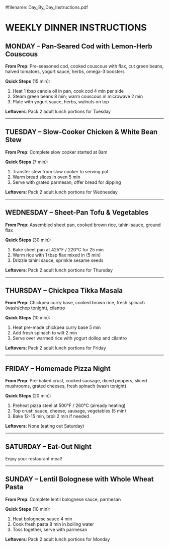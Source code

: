 #filename: Day_By_Day_Instructions.pdf

# WEEKLY DINNER INSTRUCTIONS

## MONDAY – Pan-Seared Cod with Lemon-Herb Couscous
**From Prep**: Pre-seasoned cod, cooked couscous with flax, cut green beans, halved tomatoes, yogurt sauce, herbs, omega-3 boosters

**Quick Steps** (15 min):
1. Heat 1 tbsp canola oil in pan, cook cod 4 min per side
2. Steam green beans 8 min; warm couscous in microwave 2 min
3. Plate with yogurt sauce, herbs, walnuts on top

**Leftovers**: Pack 2 adult lunch portions for Tuesday

---

## TUESDAY – Slow-Cooker Chicken & White Bean Stew
**From Prep**: Complete slow cooker started at 8am

**Quick Steps** (7 min):
1. Transfer stew from slow cooker to serving pot
2. Warm bread slices in oven 5 min
3. Serve with grated parmesan, offer bread for dipping

**Leftovers**: Pack 2 adult lunch portions for Wednesday

---

## WEDNESDAY – Sheet-Pan Tofu & Vegetables  
**From Prep**: Assembled sheet pan, cooked brown rice, tahini sauce, ground flax

**Quick Steps** (30 min):
1. Bake sheet pan at 425°F / 220°C for 25 min
2. Warm rice with 1 tbsp flax mixed in (5 min)
3. Drizzle tahini sauce, sprinkle sesame seeds

**Leftovers**: Pack 2 adult lunch portions for Thursday

---

## THURSDAY – Chickpea Tikka Masala
**From Prep**: Chickpea curry base, cooked brown rice, fresh spinach (wash/chop tonight), cilantro

**Quick Steps** (10 min):
1. Heat pre-made chickpea curry base 5 min
2. Add fresh spinach to wilt 2 min
3. Serve over warmed rice with yogurt dollop and cilantro

**Leftovers**: Pack 2 adult lunch portions for Friday

---

## FRIDAY – Homemade Pizza Night
**From Prep**: Pre-baked crust, cooked sausage, diced peppers, sliced mushrooms, grated cheeses, fresh spinach (wash tonight)

**Quick Steps** (20 min):
1. Preheat pizza steel at 500°F / 260°C (already heating)
2. Top crust: sauce, cheese, sausage, vegetables (5 min)
3. Bake 12-15 min, broil 2 min if needed

**Leftovers**: None (eating out Saturday)

---

## SATURDAY – Eat-Out Night
Enjoy your restaurant meal!

---

## SUNDAY – Lentil Bolognese with Whole Wheat Pasta
**From Prep**: Complete lentil bolognese sauce, parmesan

**Quick Steps** (10 min):
1. Heat bolognese sauce 4 min
2. Cook fresh pasta 8 min in boiling water
3. Toss together, serve with parmesan

**Leftovers**: Pack 2 adult lunch portions for Monday

